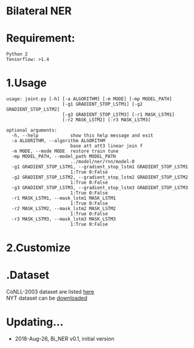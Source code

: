 # Bilateral NER


Requirement:
===
    Python 2  
    Tensorflow: >1.4  


1.Usage
===
    usage: joint.py [-h] [-a ALGORITHM] [-m MODE] [-mp MODEL_PATH]
                         [-g1 GRADIENT_STOP_LSTM1] [-g2 GRADIENT_STOP_LSTM2]
                         [-g3 GRADIENT_STOP_LSTM3] [-r1 MASK_LSTM1]
                         [-r2 MASK_LSTM2] [-r3 MASK_LSTM3]

	optional arguments:
	  -h, --help            show this help message and exit
	  -a ALGORITHM, --algorithm ALGORITHM
	                        base att att3 linear join f
	  -m MODE, --mode MODE  restore train tune
	  -mp MODEL_PATH, --model_path MODEL_PATH
	                        ../model/ner/rnn/model-0
	  -g1 GRADIENT_STOP_LSTM1, --gradient_stop_lstm1 GRADIENT_STOP_LSTM1
	                        1:True 0:False
	  -g2 GRADIENT_STOP_LSTM2, --gradient_stop_lstm2 GRADIENT_STOP_LSTM2
	                        1:True 0:False
	  -g3 GRADIENT_STOP_LSTM3, --gradient_stop_lstm3 GRADIENT_STOP_LSTM3
	                        1:True 0:False
	  -r1 MASK_LSTM1, --mask_lstm1 MASK_LSTM1
	                        1:True 0:False
	  -r2 MASK_LSTM2, --mask_lstm2 MASK_LSTM2
	                        1:True 0:False
	  -r3 MASK_LSTM3, --mask_lstm3 MASK_LSTM3
	                        1:True 0:False



2.Customize
===
     
    
.Dataset
===
CoNLL-2003 dataset are listed [here](data)  
NYT dataset can be [downloaded](https://github.com/shanzhenren/CoType)  


Updating...
===
* 2018-Aug-26, Bi_NER v0.1, initial version
  

